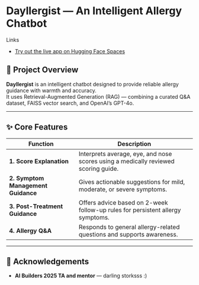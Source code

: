 # Dayllergist — An Intelligent Allergy Chatbot

Links  
- [Try out the live app on Hugging Face Spaces](https://huggingface.co/spaces/WarunaS/Dayllergist)

## 🧠 Project Overview

**Dayllergist** is an intelligent chatbot designed to provide reliable allergy guidance with warmth and accuracy.  
It uses Retrieval-Augmented Generation (RAG) — combining a curated Q&A dataset, FAISS vector search, and OpenAI’s GPT-4o.

---

## ✨ Core Features

| Function | Description |
|----------|-------------|
| **1. Score Explanation** | Interprets average, eye, and nose scores using a medically reviewed scoring guide. |
| **2. Symptom Management Guidance** | Gives actionable suggestions for mild, moderate, or severe symptoms. |
| **3. Post-Treatment Guidance** | Offers advice based on 2-week follow-up rules for persistent allergy symptoms. |
| **4. Allergy Q&A** | Responds to general allergy-related questions and supports awareness. |

---

## 🙌 Acknowledgements

- **AI Builders 2025 TA and mentor** — darling storksss :)
